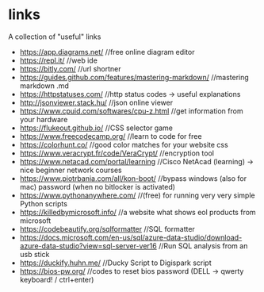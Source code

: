 # links
A collection of "useful" links

- https://app.diagrams.net/ //free online diagram editor
- https://repl.it/ //web ide
- https://bitly.com/ //url shortner
- https://guides.github.com/features/mastering-markdown/ //mastering markdown .md
- https://httpstatuses.com/ //http status codes -> useful explanations
- http://jsonviewer.stack.hu/ //json online viewer
- https://www.cpuid.com/softwares/cpu-z.html //get information from your hardware
- https://flukeout.github.io/ //CSS selector game
- https://www.freecodecamp.org/ //learn to code for free
- https://colorhunt.co/ //good color matches for your website css
- https://www.veracrypt.fr/code/VeraCrypt/ //encryption tool
- https://www.netacad.com/portal/learning //Cisco NetAcad (learning) -> nice beginner network courses
- https://www.piotrbania.com/all/kon-boot/ //bypass windows (also for mac) password (when no bitlocker is activated) 
- https://www.pythonanywhere.com/ //(free) for running very very simple Python scripts
- https://killedbymicrosoft.info/ //a website what shows eol products from microsoft
- https://codebeautify.org/sqlformatter //SQL formatter
- https://docs.microsoft.com/en-us/sql/azure-data-studio/download-azure-data-studio?view=sql-server-ver16 //Run SQL analysis from an usb stick
- https://duckify.huhn.me/ //Ducky Script to Digispark script
- https://bios-pw.org/ //codes to reset bios password (DELL -> qwerty keyboard! / ctrl+enter)

